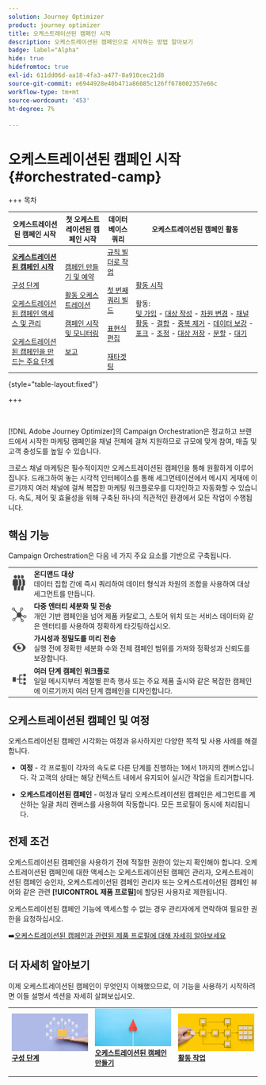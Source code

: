 ```yaml
---
solution: Journey Optimizer
product: journey optimizer
title: 오케스트레이션된 캠페인 시작
description: 오케스트레이션된 캠페인으로 시작하는 방법 알아보기
badge: label="Alpha"
hide: true
hidefromtoc: true
exl-id: 611dd06d-aa18-4fa3-a477-8a910cec21d8
source-git-commit: e6944928e40b471a86085c126ff678002357e66c
workflow-type: tm+mt
source-wordcount: '453'
ht-degree: 7%

---
```


# 오케스트레이션된 캠페인 시작 {#orchestrated-camp}

+++ 목차

| 오케스트레이션된 캠페인 시작 | 첫 오케스트레이션된 캠페인 시작 | 데이터베이스 쿼리 | 오케스트레이션된 캠페인 활동 |
|---|---|---|---|
| <b>[오케스트레이션된 캠페인 시작](gs-orchestrated-campaigns.md)</b><br/><br/>[구성 단계](configuration-steps.md)<br/><br/>[오케스트레이션된 캠페인 액세스 및 관리](access-manage-orchestrated-campaigns.md)<br/><br/>[오케스트레이션된 캠페인을 만드는 주요 단계](gs-campaign-creation.md) | [캠페인 만들기 및 예약](create-orchestrated-campaign.md)<br/><br/>[활동 오케스트레이션](orchestrate-activities.md)<br/><br/>[캠페인 시작 및 모니터링](start-monitor-campaigns.md)<br/><br/>[보고](reporting-campaigns.md) | [규칙 빌더로 작업](orchestrated-rule-builder.md)<br/><br/>[첫 번째 쿼리 빌드](build-query.md)<br/><br/>[표현식 편집](edit-expressions.md)<br/><br/>[재타겟팅](retarget.md) | [활동 시작](activities/about-activities.md)<br/><br/>활동:<br/>[및 가입](activities/and-join.md) - [대상 작성](activities/build-audience.md) - [차원 변경](activities/change-dimension.md) - [채널 활동](activities/channels.md) - [결합](activities/combine.md) - [중복 제거](activities/deduplication.md) - [데이터 보강](activities/enrichment.md) - [포크](activities/fork.md) - [조정](activities/reconciliation.md) - [대상 저장](activities/save-audience.md) - [분할](activities/split.md) - [대기](activities/wait.md) |

{style="table-layout:fixed"}

+++

<br/>

[!DNL Adobe Journey Optimizer]의 Campaign Orchestration은 정교하고 브랜드에서 시작한 마케팅 캠페인을 채널 전체에 걸쳐 지원하므로 규모에 맞게 참여, 매출 및 고객 충성도를 높일 수 있습니다.

크로스 채널 마케팅은 필수적이지만 오케스트레이션된 캠페인을 통해 원활하게 이루어집니다. 드래그하여 놓는 시각적 인터페이스를 통해 세그먼테이션에서 메시지 게재에 이르기까지 여러 채널에 걸쳐 복잡한 마케팅 워크플로우를 디자인하고 자동화할 수 있습니다. 속도, 제어 및 효율성을 위해 구축된 하나의 직관적인 환경에서 모든 작업이 수행됩니다.

## 핵심 기능

Campaign Orchestration은 다음 네 가지 주요 요소를 기반으로 구축됩니다.

<table style="table-layout:fixed">
<tr style="border: 0;">
<td><img alt="온디맨드 대상" src="assets/do-not-localize/icon-audience.svg" width="50px"></a></td><td><b>온디맨드 대상</b><br/>데이터 집합 간에 즉시 쿼리하여 데이터 형식과 차원의 조합을 사용하여 대상 세그먼트를 만듭니다.</td></tr>
<tr style="border: 0;">
<td><img alt="다중 엔티티 세그멘테이션 및 전송" src="assets/do-not-localize/icon-entity.svg" width="50px"></a></td><td><b>다중 엔터티 세분화 및 전송</b><br/>개인 기반 캠페인을 넘어 제품 카탈로그, 스토어 위치 또는 서비스 데이터와 같은 엔터티를 사용하여 정확하게 타깃팅하십시오.</td></tr>
<tr style="border: 0;">
<td><img alt="사전 전송 가시성 및 정밀도" src="assets/do-not-localize/icon-visibility.svg" width="50px"></a></td><td><b>가시성과 정밀도를 미리 전송</b><br/>실행 전에 정확한 세분화 수와 전체 캠페인 범위를 가져와 정확성과 신뢰도를 보장합니다.</td></tr>
<tr style="border: 0;">
<td><img alt="여러 단계 캠페인 워크플로" src="assets/do-not-localize/icon-multistep.svg" width="50px"></a></td><td><b>여러 단계 캠페인 워크플로</b><br/>일일 메시지부터 계절별 판촉 행사 또는 주요 제품 출시와 같은 복잡한 캠페인에 이르기까지 여러 단계 캠페인을 디자인합니다.</td></tr>
</table>

## 오케스트레이션된 캠페인 및 여정

오케스트레이션된 캠페인 시각화는 여정과 유사하지만 다양한 목적 및 사용 사례를 해결합니다.

* **여정** - 각 프로필이 각자의 속도로 다른 단계를 진행하는 1에서 1까지의 캔버스입니다. 각 고객의 상태는 해당 컨텍스트 내에서 유지되어 실시간 작업을 트리거합니다.

* **오케스트레이션된 캠페인** - 여정과 달리 오케스트레이션된 캠페인은 세그먼트를 계산하는 일괄 처리 캔버스를 사용하여 작동합니다. 모든 프로필이 동시에 처리됩니다.

## 전제 조건

오케스트레이션된 캠페인을 사용하기 전에 적절한 권한이 있는지 확인해야 합니다. 오케스트레이션된 캠페인에 대한 액세스는 오케스트레이션된 캠페인 관리자, 오케스트레이션된 캠페인 승인자, 오케스트레이션된 캠페인 관리자 또는 오케스트레이션된 캠페인 뷰어와 같은 관련 **[!UICONTROL 제품 프로필]**&#x200B;에 할당된 사용자로 제한됩니다.

오케스트레이션된 캠페인 기능에 액세스할 수 없는 경우 관리자에게 연락하여 필요한 권한을 요청하십시오.

➡️[오케스트레이션된 캠페인과 관련된 제품 프로필에 대해 자세히 알아보세요](../administration/ootb-product-profiles.md)

## 더 자세히 알아보기

이제 오케스트레이션된 캠페인이 무엇인지 이해했으므로, 이 기능을 사용하기 시작하려면 이들 설명서 섹션을 자세히 살펴보십시오.

<table style="table-layout:fixed"><tr style="border: 0;">
<td>
<a href="gs-campaign-creation.md">
<img alt="워크플로 액세스 및 관리" src="assets/do-not-localize/workflow-access.jpeg">
</a>
<div>
<a href="gs-campaign-creation.md"><strong>구성 단계</strong></a>
</div>
<p>
</td>
<td>
<a href="create-orchestrated-campaign.md">
<img alt="리드" src="assets/do-not-localize/workflow-create.jpeg">
</a>
<div><a href="create-orchestrated-campaign.md"><strong>오케스트레이션된 캠페인 만들기</strong>
</div>
<p>
</td>
<td>
<a href="activities/about-activities.md">
<img alt="드물게" src="assets/do-not-localize/workflow-activities.jpeg">
</a>
<div>
<a href="activities/about-activities.md"><strong>활동 작업</strong></a>
</div>
<p></td>
</tr></table>
